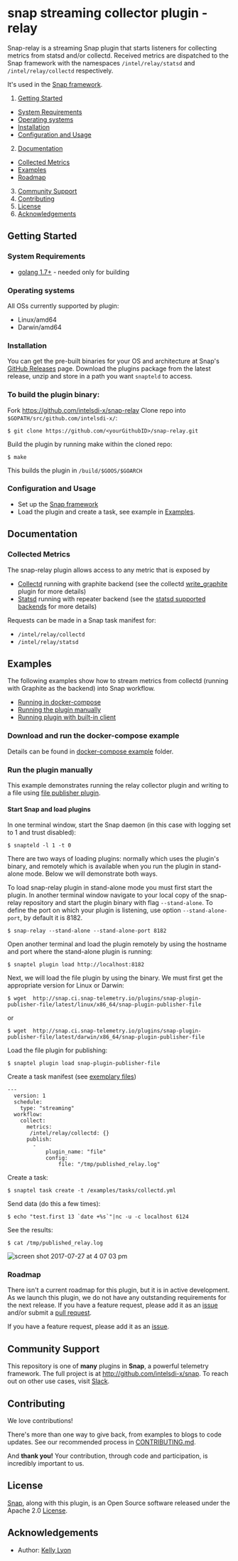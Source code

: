 <!-- 
# Check metric types collected in plugin description
# Check description of the plugin
# Check description of metrics collected
# TODO: Add info on loading a stand-alone plugin in snap/README.md#examples
# Run pluginsync -> Will add CONTRIBUTING.md and makefile and travis build status (?)-->

# snap streaming collector plugin - relay

Snap-relay is a streaming Snap plugin that starts listeners for collecting metrics from statsd and/or collectd. Received metrics are dispatched to the Snap framework with the namespaces `/intel/relay/statsd` and `/intel/relay/collectd` respectively.

It's used in the [Snap framework](https://github.com/intelsdi-x/snap).

1. [Getting Started](#getting-started)
  * [System Requirements](#system-requirements)
  * [Operating systems](#operating-systems)
  * [Installation](#installation)
  * [Configuration and Usage](#configuration-and-usage)
2. [Documentation](#documentation)
  * [Collected Metrics](#collected-metrics)
  * [Examples](#examples)
  * [Roadmap](#roadmap)
3. [Community Support](#community-support)
4. [Contributing](#contributing)
5. [License](#license)
6. [Acknowledgements](#acknowledgements)

## Getting Started
### System Requirements
* [golang 1.7+](https://golang.org/dl/) - needed only for building

### Operating systems
All OSs currently supported by plugin:
* Linux/amd64
* Darwin/amd64

### Installation
You can get the pre-built binaries for your OS and architecture at Snap's [GitHub Releases](https://github.com/intelsdi-x/snap/releases) page. Download the plugins package from the latest release, unzip and store in a path you want `snapteld` to access.

### To build the plugin binary:
Fork https://github.com/intelsdi-x/snap-relay
Clone repo into `$GOPATH/src/github.com/intelsdi-x/`:

```
$ git clone https://github.com/<yourGithubID>/snap-relay.git
```

Build the plugin by running make within the cloned repo:
```
$ make
```
This builds the plugin in `/build/$GOOS/$GOARCH`

### Configuration and Usage
* Set up the [Snap framework](https://github.com/intelsdi-x/snap/blob/master/README.md#getting-started)
* Load the plugin and create a task, see example in [Examples](https://github.com/intelsdi-x/snap-relay/blob/master/README.md#examples).

## Documentation
### Collected Metrics
The snap-relay plugin allows access to any metric that is exposed by 
* [Collectd](https://collectd.org/) running with graphite backend (see the collectd [write_graphite](https://collectd.org/wiki/index.php/Plugin:Write_Graphite) plugin for more details)
* [Statsd](https://github.com/etsy/statsd) running with repeater backend (see the [statsd supported backends](https://github.com/etsy/statsd/blob/master/docs/backend.md) for more details)

Requests can be made in a Snap task manifest for:
* `/intel/relay/collectd` 
* `/intel/relay/statsd` 

## Examples
The following examples show how to stream metrics from collectd (running with Graphite as the backend) into Snap workflow.
* [Running in docker-compose](#download-and-run-the-docker-compose-example)
* [Running the plugin manually](#run-the-plugin-manually)
* [Running plugin with built-in client](#running-the-built-in-client)

### Download and run the docker-compose example

Details can be found in [docker-compose example](/examples/docker-example/) folder. 


### Run the plugin manually
This example demonstrates running the relay collector plugin and writing to a file using [file publisher plugin](https://github.com/intelsdi-x/snap-plugin-publisher-file).

#### Start Snap and load plugins
In one terminal window, start the Snap daemon (in this case with logging set to 1 and trust disabled):
```
$ snapteld -l 1 -t 0
```

There are two ways of loading plugins: normally which uses the plugin's binary, and remotely which is available when you run the plugin in stand-alone mode. Below we will demonstrate both ways. 

To load snap-relay plugin in stand-alone mode you must first start the plugin. In another terminal window navigate to your local copy of the snap-relay repository and start the plugin binary with flag `--stand-alone`. To define the port on which your plugin is listening, use option `--stand-alone-port`, by default it is 8182.

```
$ snap-relay --stand-alone --stand-alone-port 8182
```

Open another terminal and load the plugin remotely by using the hostname and port where the stand-alone plugin is running:
```
$ snaptel plugin load http://localhost:8182
```

Next, we will load the file plugin by using the binary. We must first get the appropriate version for Linux or Darwin:
```
$ wget  http://snap.ci.snap-telemetry.io/plugins/snap-plugin-publisher-file/latest/linux/x86_64/snap-plugin-publisher-file
```
or
```
$ wget  http://snap.ci.snap-telemetry.io/plugins/snap-plugin-publisher-file/latest/darwin/x86_64/snap-plugin-publisher-file
```
Load the file plugin for publishing:
```
$ snaptel plugin load snap-plugin-publisher-file
```

Create a task manifest (see [exemplary files](/examples/tasks/))
```
---
  version: 1
  schedule:
    type: "streaming"
  workflow:
    collect:
      metrics:
       /intel/relay/collectd: {}
      publish:
        -
            plugin_name: "file"
            config:
                file: "/tmp/published_relay.log"
```

Create a task:
```
$ snaptel task create -t /examples/tasks/collectd.yml
```

Send data (do this a few times):
```
$ echo "test.first 13 `date +%s`"|nc -u -c localhost 6124
```

See the results:
```
$ cat /tmp/published_relay.log
```
![screen shot 2017-07-27 at 4 07 03 pm](https://user-images.githubusercontent.com/21182867/28695723-d4b6cc66-72e5-11e7-9057-0c8a2690df80.png)


### Roadmap
There isn't a current roadmap for this plugin, but it is in active development. As we launch this plugin, we do not have any outstanding requirements for the next release. If you have a feature request, please add it as an [issue](https://github.com/intelsdi-x/snap-relay/issues/new) and/or submit a [pull request](https://github.com/intelsdi-x/snap-relay/pulls).

If you have a feature request, please add it as an [issue](https://github.com/intelsdi-x/snap-relay/issues).

## Community Support
This repository is one of **many** plugins in **Snap**, a powerful telemetry framework. The full project is at http://github.com/intelsdi-x/snap.
To reach out on other use cases, visit [Slack](http://slack.snap-telemetry.io).

## Contributing
We love contributions!

There's more than one way to give back, from examples to blogs to code updates. See our recommended process in [CONTRIBUTING.md](CONTRIBUTING.md).

And **thank you!** Your contribution, through code and participation, is incredibly important to us.

## License
[Snap](https://github.com/intelsdi-x/snap), along with this plugin, is an Open Source software released under the Apache 2.0 [License](LICENSE).

## Acknowledgements
* Author: [Kelly Lyon](https://github.com/kjlyon)